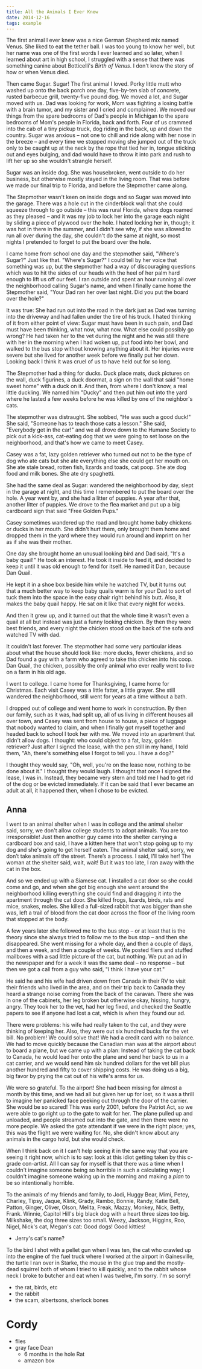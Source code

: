 ```yaml
---
title: All the Animals I Ever Knew
date: 2014-12-16
tags: example
---
```


The first animal I ever knew was a nice German Shepherd mix named Venus. She liked to eat the tether ball. I was too young to know her well, but her name was one of the first words I ever learned and so later, when I learned about art in high school, I struggled with a sense that there was something canine about Botticelli's *Birth of Venus*. I don't know the story of how or when Venus died.

Then came Sugar. Sugar! The first animal I loved. Porky little mutt who washed up onto the back porch one day, five-by-ten slab of concrete, rusted barbecue grill, twenty-five pound dog. We moved a lot, and Sugar moved with us. Dad was looking for work, Mom was fighting a losing battle with a brain tumor, and my sister and I cried and complained. We moved our things from the spare bedrooms of Dad's people in Michigan to the spare bedrooms of Mom's people in Florida, back and forth. Four of us crammed into the cab of a tiny pickup truck, dog riding in the back, up and down the country. Sugar was anxious – not one to chill and ride along with her nose in the breeze – and every time we stopped moving she jumped out of the truck only to be caught up at the neck by the rope that tied her in, tongue sticking out and eyes bulging, and dad would have to throw it into park and rush to lift her up so she wouldn't strangle herself.

Sugar was an inside dog. She was housebroken, went outside to do her business, but otherwise mostly stayed in the living room. That was before we made our final trip to Florida, and before the Stepmother came along.

The Stepmother wasn't keen on inside dogs and so Sugar was moved into the garage. There was a hole cut in the cinderblock wall that she could squeeze through to go outside – this was rural Florida, where dogs roamed as they pleased – and it was my job to lock her into the garage each night by sliding a piece of plywood over the hole. I hated locking her in, though; it was hot in there in the summer, and I didn't see why, if she was allowed to run all over during the day, she couldn't do the same at night, so most nights I pretended to forget to put the board over the hole.

I came home from school one day and the stepmother said, "Where's Sugar?" Just like that. "Where's Sugar?" I could tell by her voice that something was up, but the stepmother had a way of discouraging questions which was to hit the sides of our heads with the heel of her palm hard enough to lift us off our feet. I ran outside and spent an hour running all over the neighborhood calling Sugar's name, and when I finally came home the Stepmother said, "Your Dad ran her over last night. Did you put the board over the hole?"

It was true: She had run out into the road in the dark just as Dad was turning into the driveway and had fallen under the tire of his truck. I hated thinking of it from either point of view: Sugar must have been in such pain, and Dad must have been thinking, what now, what now. What else could possibly go wrong? He had taken her to the vet during the night and he was still there with her in the morning when I had woken up, put food into her bowl, and walked to the bus stop without knowing anything about it. Her injuries were severe but she lived for another week before we finally put her down. Looking back I think it was cruel of us to have held out for so long.

The Stepmother had a thing for ducks. Duck place mats, duck pictures on the wall, duck figurines, a duck doormat, a sign on the wall that said "home sweet home" with a duck on it. And then, from where I don't know, a real little duckling. We named him "Ducky" and then put him out into the yard where he lasted a few weeks before he was killed by one of the neighbor's cats.

The stepmother was distraught. She sobbed, "He was such a good duck!" She said, "Someone has to teach those cats a lesson." She said, "Everybody get in the car!" and we all drove down to the Humane Society to pick out a kick-ass, cat-eating dog that we were going to set loose on the neighborhood, and that's how we came to meet Casey.

Casey was a fat, lazy golden retriever who turned out not to be the type of dog who ate cats but she ate everything else she could get her mouth on. She ate stale bread, rotten fish, lizards and toads, cat poop. She ate dog food and milk bones. She ate dry spaghetti.

She had the same deal as Sugar: wandered the neighborhood by day, slept in the garage at night, and this time I remembered to put the board over the hole. A year went by, and she had a litter of puppies. A year after that, another litter of puppies. We drove to the flea market and put up a big cardboard sign that said "Free Golden Pups."

Casey sometimes wandered up the road and brought home baby chickens or ducks in her mouth. She didn't hurt them, only brought them home and dropped them in the yard where they would run around and imprint on her as if she was their mother.

One day she brought home an unusual looking bird and Dad said, "It's a baby quail!" He took an interest. He took it inside to feed it, and decided to keep it until it was old enough to fend for itself. He named it Dan, because Dan Quail.

He kept it in a shoe box beside him while he watched TV, but it turns out that a much better way to keep baby quails warm is for your Dad to sort of tuck them into the space in the easy chair right behind his butt. Also, it makes the baby quail happy. He sat on it like that every night for weeks.

And then it grew up, and it turned out that the whole time it wasn't even a quail at all but instead was just a funny looking chicken. By then they were best friends, and every night the chicken stood on the back of the sofa and watched TV with dad.

It couldn't last forever. The stepmother had some very particular ideas about what the house should look like: more ducks, fewer chickens, and so Dad found a guy with a farm who agreed to take this chicken into his coop. Dan Quail, the chicken, possibly the only animal who ever really went to live on a farm in his old age.

I went to college. I came home for Thanksgiving, I came home for Christmas. Each visit Casey was a little fatter, a little grayer. She still wandered the neighborhood, still went for years at a time without a bath.

I dropped out of college and went home to work in construction. By then our family, such as it was, had split up, all of us living in different houses all over town, and Casey was sent from house to house, a piece of luggage that nobody wanted to claim, and when I finally got myself together and headed back to school I took her with me. We moved into an apartment that didn't allow dogs. I thought: who could object to a fat, lazy, golden retriever? Just after I signed the lease, with the pen still in my hand, I told them, "Ah, there's something else I forgot to tell you. I have a dog?"

I thought they would say, "Oh, well, you're on the lease now, nothing to be done about it." I thought they would laugh. I thought that once I signed the lease, I was in. Instead, they became very stern and told me I had to get rid of the dog or be evicted immediately. If it can be said that I ever became an adult at all, it happened then, when I chose to be evicted.

## Anna

I went to an animal shelter when I was in college and the animal shelter said, sorry, we don't allow college students to adopt animals. You are too irresponsible! Just then another guy came into the shelter carrying a cardboard box and said, I have a kitten here that won't stop going up to my dog and she's going to get herself eaten. The animal shelter said, sorry, we don’t take animals off the street. There’s a process. I said, I'll take her! The woman at the shelter said, wait, wait! But it was too late, I ran away with the cat in the box.

And so we ended up with a Siamese cat. I installed a cat door so she could come and go, and when she got big enough she went around the neighborhood killing everything she could find and dragging it into the apartment through the cat door. She killed frogs, lizards, birds, rats and mice, snakes, moles. She killed a full-sized rabbit that was bigger than she was, left a trail of blood from the cat door across the floor of the living room that stopped at the body.

A few years later she followed me to the bus stop – or at least that is the theory since she always tried to follow me to the bus stop – and then she disappeared. She went missing for a whole day, and then a couple of days, and then a week, and then a couple of weeks. We posted fliers and stuffed mailboxes with a sad little picture of the cat, but nothing. We put an ad in the newspaper and for a week it was the same deal – no response – but then we got a call from a guy who said, "I think I have your cat."

He said he and his wife had driven down from Canada in their RV to visit their friends who lived in the area, and on their trip back to Canada they heard a strange noise coming from the back of the caravan. There she was in one of the cabinets, her leg broken but otherwise okay, hissing, hungry, angry. They took her to the vet, had her leg fixed, and checked the Seattle papers to see if anyone had lost a cat, which is when they found our ad.

There were problems: his wife had really taken to the cat, and they were thinking of keeping her. Also, they were out six hundred bucks for the vet bill. No problem! We could solve that! We had a credit card with no balance. We had to move quickly because the Canadian man was at the airport about to board a plane, but we came up with a plan: Instead of taking the cat back to Canada, he would load her onto the plane and send her back to us in a cat carrier, and we would send him six hundred dollars for the vet bill plus another hundred and fifty to cover shipping costs. He was doing us a big, big favor by prying the cat out of his wife's arms for us.

We were so grateful. To the airport! She had been missing for almost a month by this time, and we had all but given her up for lost, so it was a thrill to imagine her panicked face peeking out through the door of the carrier. She would be so scared! This was early 2001, before the Patriot Act, so we were able to go right up to the gate to wait for her. The plane pulled up and unloaded, and people streamed out into the gate, and then there were no more people. We asked the gate attendant if we were in the right place; yes, this was the flight we were waiting for. No, she didn't know about any animals in the cargo hold, but she would check.

When I think back on it I can't help seeing it in the same way that you are seeing it right now, which is to say: look at this idiot getting taken by this c-grade con-artist. All I can say for myself is that there was a time when I couldn't imagine someone being so horrible in such a calculating way; I couldn't imagine someone waking up in the morning and making a *plan* to be so intentionally horrible.

To the animals of my friends and family, to Jodi, Huggy Bear, Mimi, Petey, Charley, Tipsy, Jaque, Klink, Grady, Rambo, Bonnie, Randy, Katie Bell, Patton, Ginger, Oliver, Olson, Melita, Freak, Mazzy, Monkey, Nick, Betty, Frank. Winnie, Capitol Hill's big black dog with a heart three sizes too big. Milkshake, the dog three sizes too small. Weezy, Jackson, Higgins, Roo, Nigel, Nick's cat, Megan's cat: Good dogs! Good kitties!

- Jerry's cat's name?

To the bird I shot with a pellet gun when I was ten, the cat who crawled up into the engine of the fuel truck where I worked at the airport in Gainesville, the turtle I ran over in Starke, the mouse in the glue trap and the mostly-dead squirrel both of whom I tried to kill quickly, and to the rabbit whose neck I broke to butcher and eat when I was twelve, I'm sorry. I'm so sorry!


- the rat, birds, etc
- the rabbit
- the scam, albertsons, sherlock bones

# Cordy
- flies
- gray face
Dean
  - 6 months in the hole
Rat
  - amazon box
